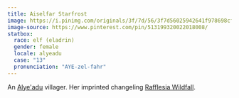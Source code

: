 ```yaml
---
title: Aiselfar Starfrost
image: https://i.pinimg.com/originals/3f/7d/56/3f7d56025942641f978698cf061b87e9.jpg
image-source: https://www.pinterest.com/pin/513199320022018008/
statbox:
  race: elf (eladrin)
  gender: female
  locale: alyeadu
  case: "13"
  pronunciation: "AYE-zel-fahr"
---
```


An [Alye'adu](../locales/alyeadu) villager. Her imprinted changeling [Rafflesia Wildfall](rafflesia-wildfall).
